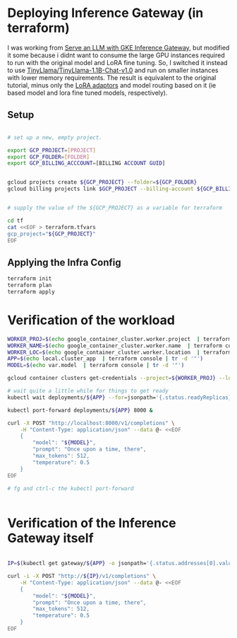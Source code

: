 

# Deploying Inference Gateway (in terraform)

I was working from [Serve an LLM with GKE Inference Gateway](https://cloud.google.com/kubernetes-engine/docs/tutorials/serve-with-gke-inference-gateway), but modified it some because i didnt want to consume the large GPU instances required to run with the original model and LoRA fine tuning. So, I switched it instead to use [TinyLlama/TinyLlama-1.1B-Chat-v1.0](https://huggingface.co/TinyLlama/TinyLlama-1.1B-Chat-v1.0) and run on smaller instances with lower memory requirements. The result is equivalent to the original tutorial, minus only the [LoRA adaptors](https://cloud.google.com/kubernetes-engine/docs/how-to/deploy-gke-inference-gateway#specify-model-objectives) and model routing based on it (ie based model and lora fine tuned models, respectively).


## Setup

```bash

# set up a new, empty project. 

export GCP_PROJECT=[PROJECT]
export GCP_FOLDER=[FOLDER]
export GCP_BILLING_ACCCOUNT=[BILLING ACCOUNT GUID]


gcloud projects create ${GCP_PROJECT} --folder=${GCP_FOLDER}
gcloud billing projects link $GCP_PROJECT --billing-account ${GCP_BILLING_ACCCOUNT}


# supply the value of the ${GCP_PROJECT} as a variable for terraform

cd tf
cat <<EOF > terraform.tfvars
gcp_project="${GCP_PROJECT}"
EOF

```

## Applying the Infra Config


```bash
terraform init
terraform plan
terraform apply 
```

# Verification of the workload


```bash
WORKER_PROJ=$(echo google_container_cluster.worker.project  | terraform console | tr -d '"')
WORKER_NAME=$(echo google_container_cluster.worker.name  | terraform console | tr -d '"')
WORKER_LOC=$(echo google_container_cluster.worker.location  | terraform console | tr -d '"')
APP=$(echo local.cluster_app  | terraform console | tr -d '"')
MODEL=$(echo var.model  | terraform console | tr -d '"')

gcloud container clusters get-credentials --project=${WORKER_PROJ} --location=${WORKER_LOC} ${WORKER_NAME}

# wait quite a little while for things to get ready
kubectl wait deployments/${APP} --for=jsonpath='{.status.readyReplicas}' --timeout=10m

kubectl port-forward deployments/${APP} 8000 &

curl -X POST "http://localhost:8000/v1/completions" \
	-H "Content-Type: application/json" --data @- <<EOF
	{
		"model": "${MODEL}",
		"prompt": "Once upon a time, there",
		"max_tokens": 512,
		"temperature": 0.5
	}
EOF

# fg and ctrl-c the kubectl port-forward
	
```

# Verification of the Inference Gateway itself


```bash

IP=$(kubectl get gateway/${APP} -o jsonpath='{.status.addresses[0].value}')

curl -i -X POST "http://${IP}/v1/completions" \
	-H "Content-Type: application/json" --data @- <<EOF
	{
		"model": "${MODEL}",
		"prompt": "Once upon a time, there",
		"max_tokens": 512,
		"temperature": 0.5
	}
EOF

```